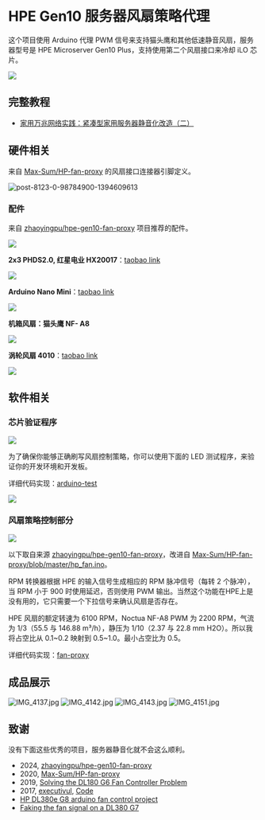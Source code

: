 # HPE Gen10 服务器风扇策略代理

这个项目使用 Arduino 代理 PWM 信号来支持猫头鹰和其他低速静音风扇，服务器型号是 HPE Microserver Gen10 Plus，支持使用第二个风扇接口来冷却 iLO 芯片。

![](./assets/images/target-devices.jpg)

## 完整教程

- [家用万兆网络实践：紧凑型家用服务器静音化改造（二）](https://zhuanlan.zhihu.com/p/16505126621)

## 硬件相关

来自 [Max-Sum/HP-fan-proxy](https://github.com/Max-Sum/HP-fan-proxy) 的风扇接口连接器引脚定义。

![post-8123-0-98784900-1394609613](https://raw.githubusercontent.com/Max-Sum/HP-fan-proxy/master/images/post-8123-0-98784900-1394609613.png)

### 配件

来自 [zhaoyingpu/hpe-gen10-fan-proxy](https://github.com/zhaoyingpu/hpe-gen10-fan-proxy) 项目推荐的配件。

![](./assets/images/chip-and-fans.jpg)

**2x3 PHDS2.0, 红星电业 HX20017**：[taobao link](https://m.tb.cn/h.gZnKOee5pgJFSKW) 

![](./assets/images/lines.jpg)

**Arduino Nano Mini**：[taobao link](https://m.tb.cn/h.gZMNWzPMlKCnLvb) 

![](./assets/images/chip-define.jpg)


**机箱风扇：猫头鹰 NF- A8**

![](./assets/images/large-fan.jpg)

**涡轮风扇 4010**：[taobao link](https://m.tb.cn/h.g01uqRhDhxVOKu0) 

![](./assets/images/turbo-fan.jpg)


## 软件相关

### 芯片验证程序

![](./assets/images/upload-test-app.jpg)

为了确保你能够正确刷写风扇控制策略，你可以使用下面的 LED 测试程序，来验证你的开发环境和开发板。

详细代码实现：[arduino-test](./arduino-test.ino)

![](./assets/images/led-test.jpg)

### 风扇策略控制部分

![](./assets/images/final-upload.jpg)

以下取自来源 [zhaoyingpu/hpe-gen10-fan-proxy](https://github.com/zhaoyingpu/hpe-gen10-fan-proxy)，改进自 [Max-Sum/HP-fan-proxy/blob/master/hp_fan.ino](https://github.com/Max-Sum/HP-fan-proxy/blob/master/hp_fan.ino)。

RPM 转换器根据 HPE 的输入信号生成相应的 RPM 脉冲信号（每转 2 个脉冲），当 RPM 小于 900 时使用延迟，否则使用 PWM 输出。当然这个功能在HPE上是没有用的，它只需要一个下拉信号来确认风扇是否存在。

HPE 风扇的额定转速为 6100 RPM，Noctua NF-A8 PWM 为 2200 RPM，气流为 1/3（55.5 与 146.88 m³/h），静压为 1/10（2.37 与 22.8 mm H2O）。所以我将占空比从 0.1~0.2 映射到 0.5~1.0。最小占空比为 0.5。

详细代码实现：[fan-proxy](./fan-proxy.ino)

## 成品展示

![IMG_4137.jpg](https://raw.githubusercontent.com/zhaoyingpu/hpe-gen10-fan-proxy/master/images/IMG_4137.jpg)
![IMG_4142.jpg](https://raw.githubusercontent.com/zhaoyingpu/hpe-gen10-fan-proxy/master/images/IMG_4142.jpg)
![IMG_4143.jpg](https://raw.githubusercontent.com/zhaoyingpu/hpe-gen10-fan-proxy/master/images/IMG_4143.jpg)
![IMG_4151.jpg](https://raw.githubusercontent.com/zhaoyingpu/hpe-gen10-fan-proxy/master/images/IMG_4151.jpg)

## 致谢

没有下面这些优秀的项目，服务器静音化就不会这么顺利。

- 2024, [zhaoyingpu/hpe-gen10-fan-proxy](https://github.com/zhaoyingpu/hpe-gen10-fan-proxy)
- 2020, [Max-Sum/HP-fan-proxy](https://github.com/Max-Sum/HP-fan-proxy)
- 2019, [Solving the DL180 G6 Fan Controller Problem](https://www.chamberofunderstanding.co.uk/2019/02/16/solving-the-dl180-g6-fan-controller-problem)
- 2017, [executivul](https://www.reddit.com/user/executivul/), [Code](https://pastebin.com/DuZERF56)
- [HP DL380e G8 arduino fan control project](https://www.reddit.com/r/homelab/comments/7vxo5n/hp_dl380e_g8_arduino_fan_control_project/)
- [Faking the fan signal on a DL380 G7](https://www.reddit.com/r/homelab/comments/72k3jf/faking_the_fan_signal_on_a_dl380_g7/)
